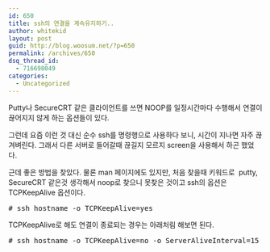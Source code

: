 ```yaml
---
id: 650
title: ssh의 연결을 계속유지하기..
author: whitekid
layout: post
guid: http://blog.woosum.net/?p=650
permalink: /archives/650
dsq_thread_id:
  - 716698049
categories:
  - Uncategorized
---
```

Putty나 SecureCRT 같은 클라이언트를 쓰면 NOOP를 일정시간마다 수행해서 연결이 끊어지지 않게 하는 옵션들이 있다.

그런데 요즘 이런 것 대신 순수 ssh를 명령행으로 사용하다 보니, 시간이 지나면 자주 끊겨벼린다. 그래서 다른 서버로 들어갈때 끊길지 모르지 screen을 사용해서 하곤 했었다.

근데 좋은 방법을 찾았다. 물론 man 페이지에도 있지만, 처음 찾을때 키워드로  putty, SecureCRT 같은것 생각해서 noop로 찾으니 못찾은 것이고 ssh의 옵션은 TCPKeepAlive 옵션이다.

<pre># ssh hostname -o TCPKeepAlive=yes</pre>

TCPKeepAlive로 해도 연결이 종료되는 경우는 아래처림 해보면 된다.

<pre># ssh hostname -o TCPKeepAlive=no -o ServerAliveInterval=15<span style="font-family: 'Courier New', monospace;">
</span></pre>